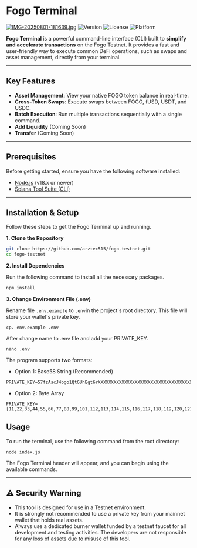 # Fogo Terminal
[![IMG-20250801-181639.jpg](https://i.postimg.cc/Sx06Vg0G/IMG-20250801-181639.jpg)](https://postimg.cc/vczxZLZ1)
![Version](https://img.shields.io/badge/version-1.0.0-blue.svg)
![License](https://img.shields.io/badge/license-MIT-green.svg)
![Platform](https://img.shields.io/badge/platform-node.js-lightgrey.svg)

**Fogo Terminal** is a powerful command-line interface (CLI) built to **simplify and accelerate transactions** on the Fogo Testnet. It provides a fast and user-friendly way to execute common DeFi operations, such as swaps and asset management, directly from your terminal.

---

## Key Features

* **Asset Management**: View your native FOGO token balance in real-time.
* **Cross-Token Swaps**: Execute swaps between FOGO, fUSD, USDT, and USDC.
* **Batch Execution**: Run multiple transactions sequentially with a single command.
* **Add Liquidity** (Coming Soon)
* **Transfer** (Coming Soon)

---

## Prerequisites

Before getting started, ensure you have the following software installed:
* [Node.js](https://nodejs.org/) (v18.x or newer)
* [Solana Tool Suite (CLI)](https://docs.solana.com/cli/install-solana-cli-tools)

---

## Installation & Setup

Follow these steps to get the Fogo Terminal up and running.

**1. Clone the Repository**

```bash
git clone https://github.com/arztec515/fogo-testnet.git
cd fogo-testnet
```

**2. Install Dependencies**

Run the following command to install all the necessary packages.
```bash
npm install
```

**3. Change Environment File (.env)**

Rename file `.env.example` to `.env`in the project's root directory. This file will store your wallet's private key.
```
cp. env.example .env
```

After change name to .env file and add your PRIVATE_KEY.

```
nano .env
```
The program supports two formats:
 * Option 1: Base58 String (Recommended)
```
PRIVATE_KEY=57fzAscJ4bgo1QtGUhEgt6rXXXXXXXXXXXXXXXXXXXXXXXXXXXXXXXXXXXXXXXXXXXXXXXXXXXXXX
```
 * Option 2: Byte Array
```
PRIVATE_KEY=[11,22,33,44,55,66,77,88,99,101,112,113,114,115,116,117,118,119,120,121,122,123,124,125,126,127,128,129,130,131,132,133,134,135,136,137,138,139,140,141,142,143,144,145,146,147,148,149,150,151,152,153,154,155,156,157,158,159,160,161,162,163,164,165]
```

## Usage
To run the terminal, use the following command from the root directory:
```
node index.js
```

The Fogo Terminal header will appear, and you can begin using the available commands.

---

## ⚠️ Security Warning
 * This tool is designed for use in a Testnet environment.
 * It is strongly not recommended to use a private key from your mainnet wallet that holds real assets.
 * Always use a dedicated burner wallet funded by a testnet faucet for all development and testing activities. The developers are not responsible for any loss of assets due to misuse of this tool.
